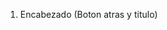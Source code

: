 1. Encabezado (Boton atras y titulo)
<TextView
        android:id="@+id/title"
        android:layout_width="219dp"
        android:layout_height="70dp"
        android:text="Ver notas "
        android:textSize="30sp"
        android:gravity="center"
        android:layout_marginTop="8dp"
        app:layout_constraintBottom_toBottomOf="parent"
        app:layout_constraintEnd_toEndOf="parent"
        app:layout_constraintStart_toStartOf="parent"
        app:layout_constraintTop_toTopOf="parent"
        app:layout_constraintVertical_bias="0.024" />
    <ImageView
        android:id="@+id/imageView3"
        android:layout_width="71dp"
        android:layout_height="66dp"
        app:layout_constraintBottom_toBottomOf="parent"
        app:layout_constraintEnd_toEndOf="parent"
        app:layout_constraintHorizontal_bias="0.047"
        app:layout_constraintStart_toStartOf="parent"
        app:layout_constraintTop_toTopOf="parent"
        app:layout_constraintVertical_bias="0.042"
        app:srcCompat="@mipmap/ic_launcher_atras_foreground" />
